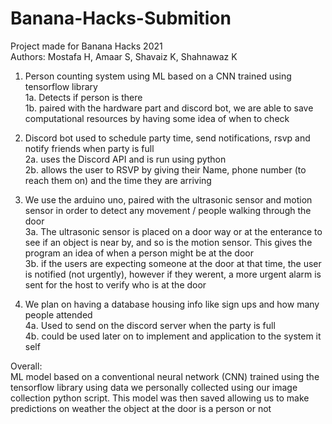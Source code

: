 # Banana-Hacks-Submition  
Project made for Banana Hacks 2021  
Authors: Mostafa H, Amaar S, Shavaiz K, Shahnawaz K  

1) Person counting system using ML based on a CNN trained using tensorflow library  
1a. Detects if person is there  
1b. paired with the hardware part and discord bot, we are able to save computational resources by having some idea of when to check  

2) Discord bot used to schedule party time, send notifications, rsvp and notify friends when party is full  
2a. uses the Discord API and is run using python  
2b. allows the user to RSVP by giving their Name, phone number (to reach them on) and the time they are arriving  

3) We use the arduino uno, paired with the ultrasonic sensor and motion sensor in order to detect any movement / people walking through the door  
3a. The ultrasonic sensor is placed on a door way or at the enterance to see if an object is near by, and so is the motion sensor. This gives the program an idea of when a person might be at the door  
3b. if the users are expecting someone at the door at that time, the user is notified (not urgently), however if they werent, a more urgent alarm is sent for the host to verify who is at the door  

4) We plan on having a database housing info like sign ups and how many people attended  
4a. Used to send on the discord server when the party is full  
4b. could be used later on to implement and application to the system it self  

Overall:  
ML model based on a conventional neural network (CNN) trained using the tensorflow library using data we personally collected using our image collection python script. This model was then saved allowing us to make predictions on weather the object at the door is a person or not
